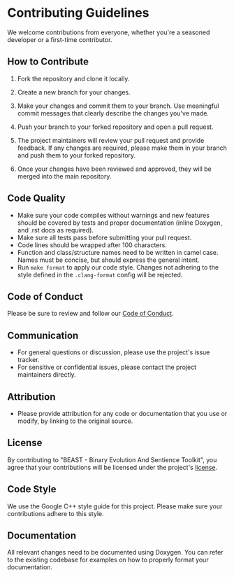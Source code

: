 # Contributing Guidelines

We welcome contributions from everyone, whether you're a seasoned developer or a first-time contributor.

## How to Contribute

1. Fork the repository and clone it locally.

2. Create a new branch for your changes.

3. Make your changes and commit them to your branch. Use meaningful commit messages that clearly describe the changes you've made.

4. Push your branch to your forked repository and open a pull request.

5. The project maintainers will review your pull request and provide feedback. If any changes are required, please make them in your branch and push them to your forked repository.

6. Once your changes have been reviewed and approved, they will be merged into the main repository.

## Code Quality

- Make sure your code compiles without warnings and new features should be covered by tests and proper documentation (inline Doxygen, and .rst docs as required).
- Make sure all tests pass before submitting your pull request.
- Code lines should be wrapped after 100 characters.
- Function and class/structure names need to be written in camel case. Names must be concise, but should express the general intent.
- Run `make format` to apply our code style. Changes not adhering to the style defined in the `.clang-format` config will be rejected.

## Code of Conduct

Please be sure to review and follow our [Code of Conduct](https://github.com/dedicate-project/beast/blob/main/CODE_OF_CONDUCT.md).

## Communication

- For general questions or discussion, please use the project's issue tracker.
- For sensitive or confidential issues, please contact the project maintainers directly.

## Attribution

- Please provide attribution for any code or documentation that you use or modify, by linking to the original source.

## License

By contributing to "BEAST - Binary Evolution And Sentience Toolkit", you agree that your contributions will be licensed under the project's [license](https://github.com/dedicate-project/beast/blob/main/LICENSE).

## Code Style

We use the Google C++ style guide for this project. Please make sure your contributions adhere to this style.

## Documentation

All relevant changes need to be documented using Doxygen.  You can refer to the existing codebase for examples on how to properly format your documentation.
